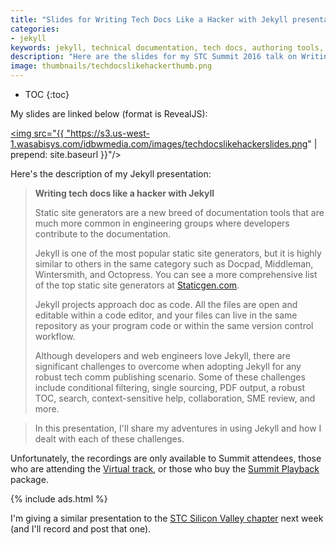 ```yaml
---
title: "Slides for Writing Tech Docs Like a Hacker with Jekyll presentation"
categories:
- jekyll
keywords: jekyll, technical documentation, tech docs, authoring tools, markdown, markdown authoring tools
description: "Here are the slides for my STC Summit 2016 talk on Writing Tech Docs Like a Hacker with Jekyll presentation. In this presentation, I introduce the tech comm conference attendees to Jekyll and how it can be used for authoring technical documentation. I'll try to demo a few of the tasks I describe."
image: thumbnails/techdocslikehackerthumb.png
---
```


* TOC
{:toc}

My slides are linked below (format is RevealJS):

<a href="https://idratherbewriting.com/files/jekyllwritetechdocslikehackerstc/index.html#/"><img src="{{ "https://s3.us-west-1.wasabisys.com/idbwmedia.com/images/techdocslikehackerslides.png" | prepend: site.baseurl }}"/></a>

Here's the description of my Jekyll presentation:

> **Writing tech docs like a hacker with Jekyll**
>
>Static site generators are a new breed of documentation tools that are much more common in engineering groups where developers contribute to the documentation.
>
>Jekyll is one of the most popular static site generators, but it is highly similar to others in the same category such as Docpad, Middleman, Wintersmith, and Octopress. You can see a more comprehensive list of the top static site generators at [Staticgen.com](http://www.staticgen.com).
>
>Jekyll projects approach doc as code. All the files are open and editable within a code editor, and your files can live in the same repository as your program code or within the same version control workflow.
>
>Although developers and web engineers love Jekyll, there are significant challenges to overcome when adopting Jekyll for any robust tech comm publishing scenario. Some of these challenges include conditional filtering, single sourcing, PDF output, a robust TOC, search, context-sensitive help, collaboration, SME review, and more.

>In this presentation, I'll share my adventures in using Jekyll and how I dealt with each of these challenges.

Unfortunately, the recordings are only available to Summit attendees, those who are attending the [Virtual track](http://summit.stc.org/virtual-track/), or those who buy the [Summit Playback](http://www.stc.org/education/technical-communications-summit/summit-playback) package.

{% include ads.html %}

I'm giving a similar presentation to the [STC Silicon Valley chapter](http://stcsiliconvalley.com//2016/05/02/may-23-2016-writing-tech-docs-like-a-hacker-with-jekyll/) next week (and I'll record and post that one).
